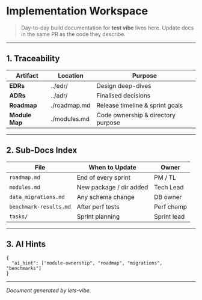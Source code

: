 # Implementation Workspace

> Day-to-day build documentation for **test vibe** lives here. Update docs in the same PR as the code they describe.

---

## 1. Traceability

| Artifact       | Location     | Purpose                            |
| -------------- | ------------ | ---------------------------------- |
| **EDRs**       | ../edr/      | Design deep-dives                  |
| **ADRs**       | ../adr/      | Finalised decisions                |
| **Roadmap**    | ./roadmap.md | Release timeline & sprint goals    |
| **Module Map** | ./modules.md | Code ownership & directory purpose |

---

## 2. Sub-Docs Index

| File                   | When to Update          | Owner       |
| ---------------------- | ----------------------- | ----------- |
| `roadmap.md`           | End of every sprint     | PM / TL     |
| `modules.md`           | New package / dir added | Tech Lead   |
| `data_migrations.md`   | Any schema change       | DB owner    |
| `benchmark-results.md` | After perf tests        | Perf champ  |
| `tasks/`               | Sprint planning         | Sprint lead |

---

## 3. AI Hints

```jsonc
{
  "ai_hint": ["module-ownership", "roadmap", "migrations", "benchmarks"]
}
```

---

_Document generated by lets-vibe._
